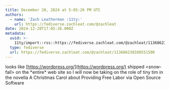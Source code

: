 ```yaml
---
title: December 20, 2024 at 5:05:26 PM UTC
authors:
  - name: 'Zach Leatherman :11ty:'
    url: https://fediverse.zachleat.com/@zachleat
date: 2024-12-20T17:05:26.000Z
metadata:
  uuid: >-
    11ty/import::rss::https://fediverse.zachleat.com/@zachleat/113686238108551500
  type: fediverse
  url: https://fediverse.zachleat.com/@zachleat/113686238108551500
---
```

looks like [https://wordpress.org/](https://wordpress.org/) shipped \<snow-fall> on the \*entire\* web site so I will now be taking on the role of tiny tim in the novella A Christmas Carol about Providing Free Labor via Open Source Software